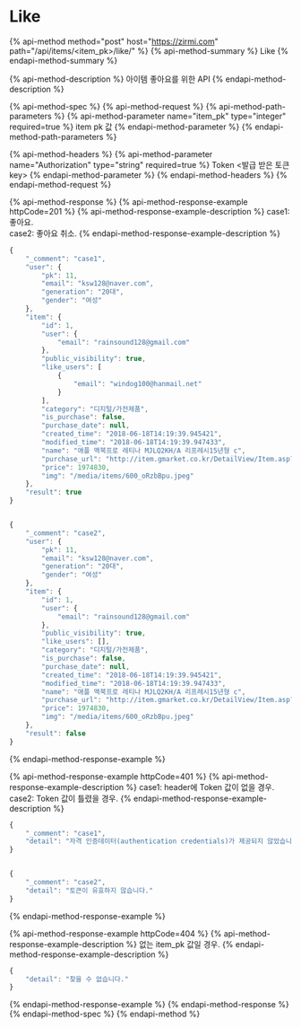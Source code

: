 # Like

{% api-method method="post" host="https://zirmi.com" path="/api/items/<item\_pk>/like/" %}
{% api-method-summary %}
Like
{% endapi-method-summary %}

{% api-method-description %}
아이템 좋아요를 위한 API
{% endapi-method-description %}

{% api-method-spec %}
{% api-method-request %}
{% api-method-path-parameters %}
{% api-method-parameter name="item\_pk" type="integer" required=true %}
item pk 값
{% endapi-method-parameter %}
{% endapi-method-path-parameters %}

{% api-method-headers %}
{% api-method-parameter name="Authorization" type="string" required=true %}
Token &lt;발급 받은 토큰 key&gt;
{% endapi-method-parameter %}
{% endapi-method-headers %}
{% endapi-method-request %}

{% api-method-response %}
{% api-method-response-example httpCode=201 %}
{% api-method-response-example-description %}
case1: 좋아요.  
case2: 좋아요 취소.
{% endapi-method-response-example-description %}

```javascript
{
    "_comment": "case1",
    "user": {
        "pk": 11,
        "email": "ksw128@naver.com",
        "generation": "20대",
        "gender": "여성"
    },
    "item": {
        "id": 1,
        "user": {
            "email": "rainsound128@gmail.com"
        },
        "public_visibility": true,
        "like_users": [
            {
                "email": "windog100@hanmail.net"
            }
        ],
        "category": "디지털/가전제품",
        "is_purchase": false,
        "purchase_date": null,
        "created_time": "2018-06-18T14:19:39.945421",
        "modified_time": "2018-06-18T14:19:39.947433",
        "name": "애플 맥북프로 레티나 MJLQ2KH/A 리프레시15년형 c",
        "purchase_url": "http://item.gmarket.co.kr/DetailView/Item.asp?goodscode=784175855",
        "price": 1974830,
        "img": "/media/items/600_oRzbBpu.jpeg"
    },
    "result": true
}


{
    "_comment": "case2",
    "user": {
        "pk": 11,
        "email": "ksw128@naver.com",
        "generation": "20대",
        "gender": "여성"
    },
    "item": {
        "id": 1,
        "user": {
            "email": "rainsound128@gmail.com"
        },
        "public_visibility": true,
        "like_users": [],
        "category": "디지털/가전제품",
        "is_purchase": false,
        "purchase_date": null,
        "created_time": "2018-06-18T14:19:39.945421",
        "modified_time": "2018-06-18T14:19:39.947433",
        "name": "애플 맥북프로 레티나 MJLQ2KH/A 리프레시15년형 c",
        "purchase_url": "http://item.gmarket.co.kr/DetailView/Item.asp?goodscode=784175855",
        "price": 1974830,
        "img": "/media/items/600_oRzbBpu.jpeg"
    },
    "result": false
}
```
{% endapi-method-response-example %}

{% api-method-response-example httpCode=401 %}
{% api-method-response-example-description %}
case1: header에 Token 값이 없을 경우.  
case2: Token 값이 틀렸을 경우.
{% endapi-method-response-example-description %}

```javascript
{
    "_comment": "case1",
    "detail": "자격 인증데이터(authentication credentials)가 제공되지 않았습니다."
}


{
    "_comment": "case2",
    "detail": "토큰이 유효하지 않습니다."
}
```
{% endapi-method-response-example %}

{% api-method-response-example httpCode=404 %}
{% api-method-response-example-description %}
없는 item\_pk 값일 경우.
{% endapi-method-response-example-description %}

```javascript
{
    "detail": "찾을 수 없습니다."
}
```
{% endapi-method-response-example %}
{% endapi-method-response %}
{% endapi-method-spec %}
{% endapi-method %}

